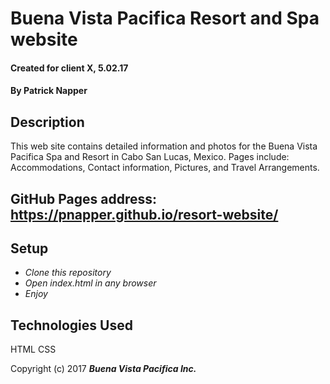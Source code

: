 # Buena Vista Pacifica Resort and Spa website

#### Created for client X, 5.02.17

#### By **Patrick Napper**

## Description

This web site contains detailed information and photos for the Buena Vista Pacifica Spa and Resort in Cabo San Lucas, Mexico. Pages include: Accommodations, Contact information, Pictures, and Travel Arrangements.

## GitHub Pages address: https://pnapper.github.io/resort-website/

## Setup

* _Clone this repository_
* _Open index.html in any browser_
* _Enjoy_

## Technologies Used

HTML
CSS

Copyright (c) 2017 **_Buena Vista Pacifica Inc._**
